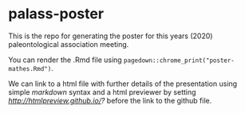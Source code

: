 # palass-poster
This is the repo for generating the poster for this years (2020) paleontological association meeting. 

You can render the .Rmd file using `pagedown::chrome_print("poster-mathes.Rmd")`. 

We can link to a html file with further details of the presentation using simple *markdown* syntax and a html previewer by setting *http://htmlpreview.github.io/?* before the link to the github file. 
